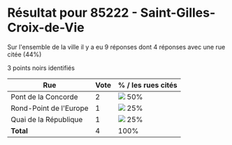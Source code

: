 # Résultat pour 85222 - Saint-Gilles-Croix-de-Vie

Sur l'ensemble de la ville il y a eu 9 réponses dont 4 réponses avec une rue citée (44%)

3 points noirs identifiés

| Rue | Vote | % / les rues cités|
|-----|------|-------------------|
| Pont de la Concorde | 2 | <img src="../../img/bar_50.gif" />&nbsp;50%|
| Rond-Point de l'Europe | 1 | <img src="../../img/bar_25.gif" />&nbsp;25%|
| Quai de la République | 1 | <img src="../../img/bar_25.gif" />&nbsp;25%|
| **Total** | 4 | 100%|
